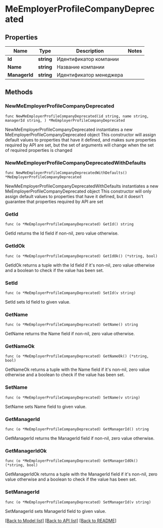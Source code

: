 # MeEmployerProfileCompanyDeprecated

## Properties

Name | Type | Description | Notes
------------ | ------------- | ------------- | -------------
**Id** | **string** | Идентификатор компании | 
**Name** | **string** | Название компании | 
**ManagerId** | **string** | Идентификатор менеджера | 

## Methods

### NewMeEmployerProfileCompanyDeprecated

`func NewMeEmployerProfileCompanyDeprecated(id string, name string, managerId string, ) *MeEmployerProfileCompanyDeprecated`

NewMeEmployerProfileCompanyDeprecated instantiates a new MeEmployerProfileCompanyDeprecated object
This constructor will assign default values to properties that have it defined,
and makes sure properties required by API are set, but the set of arguments
will change when the set of required properties is changed

### NewMeEmployerProfileCompanyDeprecatedWithDefaults

`func NewMeEmployerProfileCompanyDeprecatedWithDefaults() *MeEmployerProfileCompanyDeprecated`

NewMeEmployerProfileCompanyDeprecatedWithDefaults instantiates a new MeEmployerProfileCompanyDeprecated object
This constructor will only assign default values to properties that have it defined,
but it doesn't guarantee that properties required by API are set

### GetId

`func (o *MeEmployerProfileCompanyDeprecated) GetId() string`

GetId returns the Id field if non-nil, zero value otherwise.

### GetIdOk

`func (o *MeEmployerProfileCompanyDeprecated) GetIdOk() (*string, bool)`

GetIdOk returns a tuple with the Id field if it's non-nil, zero value otherwise
and a boolean to check if the value has been set.

### SetId

`func (o *MeEmployerProfileCompanyDeprecated) SetId(v string)`

SetId sets Id field to given value.


### GetName

`func (o *MeEmployerProfileCompanyDeprecated) GetName() string`

GetName returns the Name field if non-nil, zero value otherwise.

### GetNameOk

`func (o *MeEmployerProfileCompanyDeprecated) GetNameOk() (*string, bool)`

GetNameOk returns a tuple with the Name field if it's non-nil, zero value otherwise
and a boolean to check if the value has been set.

### SetName

`func (o *MeEmployerProfileCompanyDeprecated) SetName(v string)`

SetName sets Name field to given value.


### GetManagerId

`func (o *MeEmployerProfileCompanyDeprecated) GetManagerId() string`

GetManagerId returns the ManagerId field if non-nil, zero value otherwise.

### GetManagerIdOk

`func (o *MeEmployerProfileCompanyDeprecated) GetManagerIdOk() (*string, bool)`

GetManagerIdOk returns a tuple with the ManagerId field if it's non-nil, zero value otherwise
and a boolean to check if the value has been set.

### SetManagerId

`func (o *MeEmployerProfileCompanyDeprecated) SetManagerId(v string)`

SetManagerId sets ManagerId field to given value.



[[Back to Model list]](../README.md#documentation-for-models) [[Back to API list]](../README.md#documentation-for-api-endpoints) [[Back to README]](../README.md)


